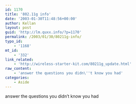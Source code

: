 ```yaml
---
id: 1170
title: '802.11g info'
date: '2003-01-30T11:48:56+00:00'
author: Kellan
layout: post
guid: 'http://lm.quxx.info/?p=1170'
permalink: /2003/01/30/80211g-info/
typo_id:
    - '1168'
mt_id:
    - '332'
link_related:
    - 'http://wireless-starter-kit.com/80211g_update.html'
raw_content:
    - 'answer the questions you didn\''t know you had'
categories:
    - Aside
---
```


answer the questions you didn’t know you had
